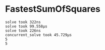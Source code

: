 # FastestSumOfSquares


```
solve took 322ns
solve took 99.558µs
solve took 226ns
concurrent_solve took 45.729µs
5
5
```
